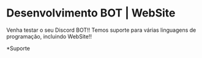 # Desenvolvimento BOT | WebSite
Venha testar o seu Discord BOT!!
Temos suporte para várias linguagens de programação, incluindo WebSite!!

*Suporte
